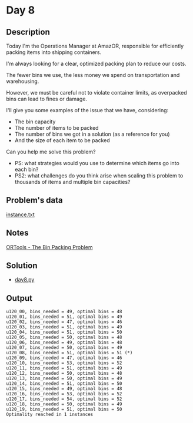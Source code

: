 # Day 8

## Description
Today I'm the Operations Manager at AmazOR, responsible for efficiently packing items into shipping containers.

I'm always looking for a clear, optimized packing plan to reduce our costs.

The fewer bins we use, the less money we spend on transportation and warehousing.

However, we must be careful not to violate container limits, as overpacked bins can lead to fines or damage.

I'll give you some examples of the issue that we have, considering:

* The bin capacity
* The number of items to be packed
* The number of bins we got in a solution (as a reference for you)
* And the size of each item to be packed

Can you help me solve this problem?
* PS: what strategies would you use to determine which items go into each bin?
* PS2: what challenges do you think arise when scaling this problem to thousands of items and multiple bin capacities?

## Problem's data

[instance.txt](./instance.txt)

## Notes

[ORTools - The Bin Packing Problem](https://developers.google.com/optimization/pack/bin_packing)

## Solution

* [day8.py](./day8.py)

## Output
```
u120_00, bins_needed = 49, optimal bins = 48
u120_01, bins_needed = 51, optimal bins = 49
u120_02, bins_needed = 47, optimal bins = 46
u120_03, bins_needed = 51, optimal bins = 49
u120_04, bins_needed = 51, optimal bins = 50
u120_05, bins_needed = 50, optimal bins = 48
u120_06, bins_needed = 49, optimal bins = 48
u120_07, bins_needed = 50, optimal bins = 49
u120_08, bins_needed = 51, optimal bins = 51 (*)
u120_09, bins_needed = 47, optimal bins = 46
u120_10, bins_needed = 53, optimal bins = 52
u120_11, bins_needed = 51, optimal bins = 49
u120_12, bins_needed = 50, optimal bins = 48
u120_13, bins_needed = 50, optimal bins = 49
u120_14, bins_needed = 51, optimal bins = 50
u120_15, bins_needed = 49, optimal bins = 48
u120_16, bins_needed = 53, optimal bins = 52
u120_17, bins_needed = 54, optimal bins = 52
u120_18, bins_needed = 50, optimal bins = 49
u120_19, bins_needed = 51, optimal bins = 50
Optimality reached in 1 instances
```